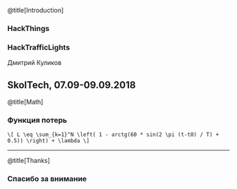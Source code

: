 @title[Introduction]
### HackThings
### HackTrafficLights

Дмитрий Куликов

SkolTech, 07.09-09.09.2018
---
@title[Math]

### Функция потерь
`\[
L \eq \sum_{k=1}^N \left( 1 - arctg(60 * sin(2 \pi (t-t0) / T) + 0.5)) \right) + \lambda
\]`

---
@title[Thanks]
### Спасибо за внимание
